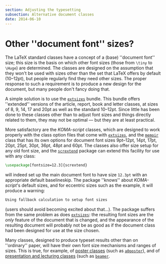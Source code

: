 ```yaml
---
section: Adjusting the typesetting
subsection: Alternative document classes
date: 2014-06-10
---
```

# Other ''document font'' sizes?

The LaTeX standard classes have a concept of a (base) ''document
font'' size; this size is the basis on which other font sizes (those
from `\tiny` to `\Huge`) are determined.  The classes are designed
on the assumption that they won't be used with sizes other than the
set that LaTeX offers by default (10&ndash;12pt), but people regularly
find they need other sizes.  The proper response to such a requirement
is to produce a new design for the document, but many people don't
fancy doing that.

A simple solution is to use the [`extsizes`](https://ctan.org/pkg/extsizes) bundle.  This
bundle offers ''extended'' versions of the article, report, book and
letter classes, at sizes of 8, 9, 14, 17 and 20pt as well as the
standard 10&ndash;12pt.  Since little has been done to these classes other
than to adjust font sizes and things directly related to them, they
may not be optimal&nbsp;&mdash; but they are at least practical.

More satisfactory are the _KOMA-script_ classes, which are
designed to work properly with the class option files that come with
[`extsizes`](https://ctan.org/pkg/extsizes), and the [`memoir`](https://ctan.org/pkg/memoir) class that has its own
options for document font sizes 9pt&ndash;12pt, 14pt, 17pt, 20pt, 25pt,
30pt, 36pt, 48pt and 60pt.  The classes also offer size setup for any
old font size, and the [`scrextend`](https://ctan.org/pkg/scrextend) package can extend this
facility for use with any class:
```latex
\usepackage[fontsize=12.3]{scrextend}
```
will indeed set up the main document font to have size `12.3pt`
with an appropriate default baselineskip.  The package ''knows'' about
_KOMA-script_'s default sizes, and for eccentric sizes
such as the example, it will produce a warning:
```latex
Using fallback calculation to setup font sizes
```
(users should avoid becoming excited about that&hellip;).  The package
suffers from the same problem as does [`extsizes`](https://ctan.org/pkg/extsizes): the
resulting font sizes are the _only_ feature of the document that
is changed, and the appearance of the resulting document will probably
not be as good as if the document class had been designed for use at
the size chosen.

Many classes, designed to produce typeset results other than on
''ordinary'' paper, will have their own font size mechanisms and
ranges of sizes.  This is true, for example, of 
[poster classes](FAQ-poster.md) (such as [`a0poster`](https://ctan.org/pkg/a0poster)), and of
[presentation and lecturing classes](FAQ-slidecls.md) (such as
[`beamer`](https://ctan.org/pkg/beamer).


